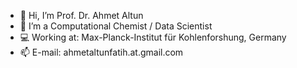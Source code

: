 - 👋 Hi, I’m Prof. Dr. Ahmet Altun
- 👀 I’m a Computational Chemist / Data Scientist
- 💻 Working at: Max-Planck-Institut für Kohlenforshung, Germany
- 📫 E-mail: ahmetaltunfatih.at.gmail.com
<!---
ahmetaltunfatih/ahmetaltunfatih is a ✨ special ✨ repository because its `README.md` (this file) appears on your GitHub profile.
You can click the Preview link to take a look at your changes.
--->
